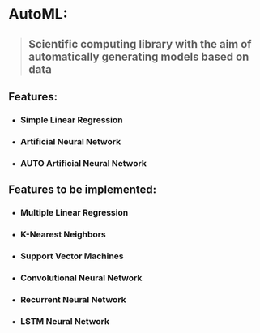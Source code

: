 # AutoML:
> ## Scientific computing library with the aim of automatically generating models based on data

## Features:
  * ### Simple Linear Regression
  * ### Artificial Neural Network
  * ### **AUTO** Artificial Neural Network

## Features to be implemented:
  * ### Multiple Linear Regression
  * ### K-Nearest Neighbors
  * ### Support Vector Machines
  * ### Convolutional Neural Network
  * ### Recurrent Neural Network
  * ### LSTM Neural Network
  
